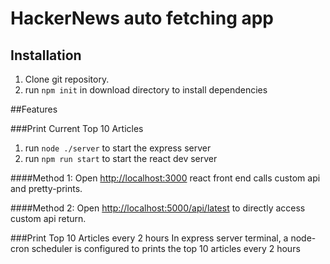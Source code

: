 # HackerNews auto fetching app



## Installation 


1. Clone git repository.
2. run `npm init` in download directory to install dependencies

##Features

###Print Current Top 10 Articles

1. run `node ./server` to start the express server
2. run `npm run start` to start the react dev server 

####Method 1: 
Open [http://localhost:3000](http://localhost:3000) react front end calls custom api and pretty-prints.

####Method 2:
Open [http://localhost:5000/api/latest](http://localhost:5000/api/latest) to directly access custom api return.

###Print Top 10 Articles every 2 hours
In express server terminal, a node-cron scheduler is configured to prints the top 10 articles every 2 hours



